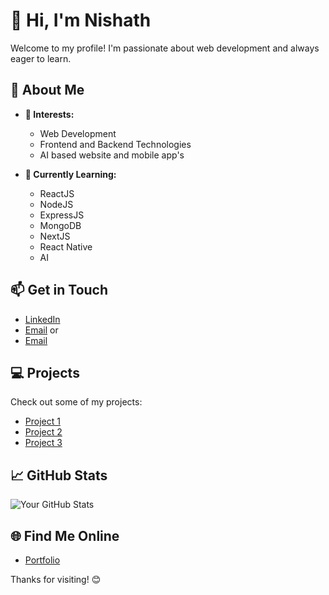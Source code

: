 # 👋 Hi, I'm **Nishath** 

Welcome to my profile! I'm passionate about web development and always eager to learn.

## 🚀 About Me
- **👀 Interests:** 
  - Web Development
  - Frontend and Backend Technologies
  - AI based website and mobile app's

- **🌱 Currently Learning:**
  - ReactJS
  - NodeJS
  - ExpressJS
  - MongoDB
  - NextJS
  - React Native
  - AI

## 📫 Get in Touch
- [LinkedIn](https://www.linkedin.com/in/mohamed-nishath-m-049516191/)
- [Email](mailto:nishathmohamed01@gmail.com) or 
- [Email](mailto:nishathmohamed786@gmail.com)

## 💻 Projects
Check out some of my projects:
- [Project 1](https://github.com/nich-nichy/Amazonclone-react-firebase)
- [Project 2](https://github.com/nich-nichy/Crypto-merchendise)
- [Project 3](https://github.com/nich-nichy/cgpaCalculator-reactNative)

## 📈 GitHub Stats
![Your GitHub Stats](https://github-readme-stats.vercel.app/api?username=nich-nichy&show_icons=true&theme=radical)

## 🌐 Find Me Online
- [Portfolio](https://my-portfolio-lovat-alpha.vercel.app)

Thanks for visiting! 😊



<!---
nich-nichy/nich-nichy is a ✨ special ✨ repository because its `README.md` (this file) appears on your GitHub profile.
You can click the Preview link to take a look at your changes.
--->
